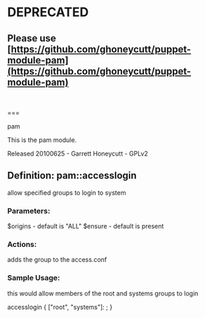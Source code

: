 # **DEPRECATED** #

## Please use [https://github.com/ghoneycutt/puppet-module-pam](https://github.com/ghoneycutt/puppet-module-pam)

<br/>

===

pam

This is the pam module.

Released 20100625 - Garrett Honeycutt - GPLv2

## Definition: pam::accesslogin ##

allow specified groups to login to system

### Parameters: ###
  $origins - default is "ALL"
  $ensure  - default is present

### Actions: ###
  adds the group to the access.conf

### Sample Usage: ###
this would allow members of the root and systems groups to login

   accesslogin { ["root", "systems"]: ; }

